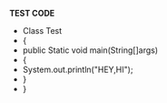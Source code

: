 **TEST CODE**
- Class Test
- {
- public Static void main(String[]args)
- {
- System.out.println("HEY,HI");
- }
- }
